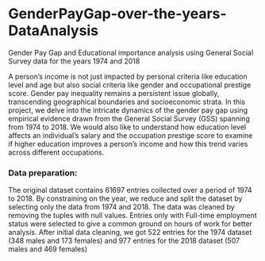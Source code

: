 # GenderPayGap-over-the-years-DataAnalysis
Gender Pay Gap and Educational importance analysis using General Social Survey data for the years 1974 and 2018

A person’s income is not just impacted by personal criteria like education level and age but also social criteria like gender and occupational prestige score. Gender pay inequality remains a persistent issue globally, transcending geographical boundaries and socioeconomic strata. In this project, we delve into the intricate dynamics of the gender pay gap using empirical evidence drawn from the General Social Survey (GSS) spanning from 1974 to 2018. We would also like to understand how education level affects an individual’s salary and the occupation prestige score to examine if higher education improves a person’s income and how this trend varies across different occupations.

### Data preparation:

The original dataset contains 61697 entries collected over a period of 1974 to 2018. By constraining on the year, we reduce and split the dataset by selecting only the data from 1974 and 2018. The data was cleaned by removing the tuples with null values. Entries only with Full-time employment status were selected to give a common ground on hours of work for better analysis. After initial data cleaning, we got 522 entries for the 1974 dataset (348 males and 173 females) and 977 entries for the 2018 dataset (507 males and 469 females)
